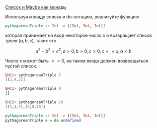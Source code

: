 [Список и Maybe как монады](https://stepik.org/lesson/8439/step/8)

Используя монаду списка и do-нотацию, реализуйте функцию  
```haskell
pythagoreanTriple :: Int -> [(Int, Int, Int)]
```  
  
которая принимает на вход некоторое число $x$ и возвращает список троек $(a, b, c)$, таких что  
  
$$a^2+b^2=c^2, a > 0, b > 0, c > 0, c <= x, a < b$$  
  
Число $x$ может быть $<=0$, на таком входе должен возвращаться пустой список.  
  
```haskell
GHCi> pythagoreanTriple 5
[(3,4,5)]

GHCi> pythagoreanTriple 0
[]

GHCi> pythagoreanTriple 10
[(3,4,5),(6,8,10)]
```  
  
```haskell
pythagoreanTriple :: Int -> [(Int, Int, Int)]
pythagoreanTriple x = do undefined
```
